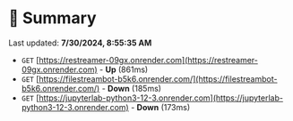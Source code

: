 # 📖 Summary
Last updated: **7/30/2024, 8:55:35 AM**

- `GET` [https://restreamer-09gx.onrender.com](https://restreamer-09gx.onrender.com) - **Up** (861ms)
- `GET` [https://filestreambot-b5k6.onrender.com/](https://filestreambot-b5k6.onrender.com/) - **Down** (185ms)
- `GET` [https://jupyterlab-python3-12-3.onrender.com](https://jupyterlab-python3-12-3.onrender.com) - **Down** (173ms)
